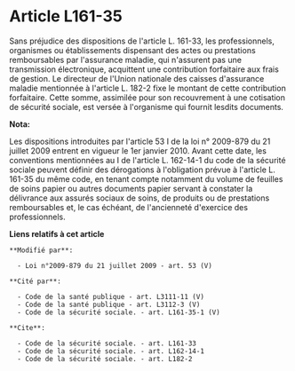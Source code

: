 # Article L161-35

Sans préjudice des dispositions de l'article L. 161-33, les professionnels, organismes ou établissements dispensant des actes
ou prestations remboursables par l'assurance maladie, qui n'assurent pas une transmission électronique, acquittent une
contribution forfaitaire aux frais de gestion. Le directeur de l'Union nationale des caisses d'assurance maladie mentionnée à
l'article L. 182-2 fixe le montant de cette contribution forfaitaire. Cette somme, assimilée pour son recouvrement à une
cotisation de sécurité sociale, est versée à l'organisme qui fournit lesdits documents.

**Nota:**

Les dispositions introduites par l'article 53 I de la loi n° 2009-879 du 21 juillet 2009 entrent en vigueur le 1er janvier
2010. Avant cette date, les conventions mentionnées au I de l'article L. 162-14-1 du code de la sécurité sociale peuvent
définir des dérogations à l'obligation prévue à l'article L. 161-35 du même code, en tenant compte notamment du volume de
feuilles de soins papier ou autres documents papier servant à constater la délivrance aux assurés sociaux de soins, de
produits ou de prestations remboursables et, le cas échéant, de l'ancienneté d'exercice des professionnels.

**Liens relatifs à cet article**

	**Modifié par**:

	  - Loi n°2009-879 du 21 juillet 2009 - art. 53 (V)

	**Cité par**:

	  - Code de la santé publique - art. L3111-11 (V)
	  - Code de la santé publique - art. L3112-3 (V)
	  - Code de la sécurité sociale. - art. L161-35-1 (V)

	**Cite**:

	  - Code de la sécurité sociale. - art. L161-33
	  - Code de la sécurité sociale. - art. L162-14-1
	  - Code de la sécurité sociale. - art. L182-2
